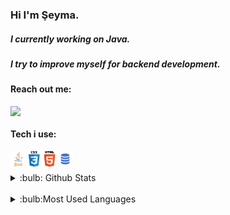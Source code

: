 

### Hi I'm Şeyma.
<h5> I currently working on Java.
<h5> I try to improve myself for backend development.


#### Reach out me:
[<img  width="22" src="https://unpkg.com/simple-icons@v4/icons/linkedin.svg" align="left" />][linkedin]
<br />

#### Tech i use:
  
<img src="https://raw.githubusercontent.com/github/explore/5b3600551e122a3277c2c5368af2ad5725ffa9a1/topics/java/java.png" width = "25" height= "25" align="left" />
<img align="left" src="https://raw.githubusercontent.com/github/explore/80688e429a7d4ef2fca1e82350fe8e3517d3494d/topics/css/css.png" width="25" height="25" />
<img align="left"  src="https://raw.githubusercontent.com/github/explore/80688e429a7d4ef2fca1e82350fe8e3517d3494d/topics/html/html.png" width="25" height="25" />
<img align="left" src="https://raw.githubusercontent.com/github/explore/80688e429a7d4ef2fca1e82350fe8e3517d3494d/topics/sql/sql.png" width="25" height="25" />

  
 <br />
  <br />
  <details>
    <summary>:bulb: Github Stats</summary>
    <img src= "https://github-readme-stats.vercel.app/api?username=seymakarahan&theme=radical">
  </details>
  
  <br />
  <details>
    <summary>:bulb:Most Used Languages</summary>
    <img src= "https://github-readme-stats.vercel.app/api/top-langs/?username=seymakarahan&layout=compact">
  </details>

  
  

[linkedin]: https://www.linkedin.com/in/seymakarahan
